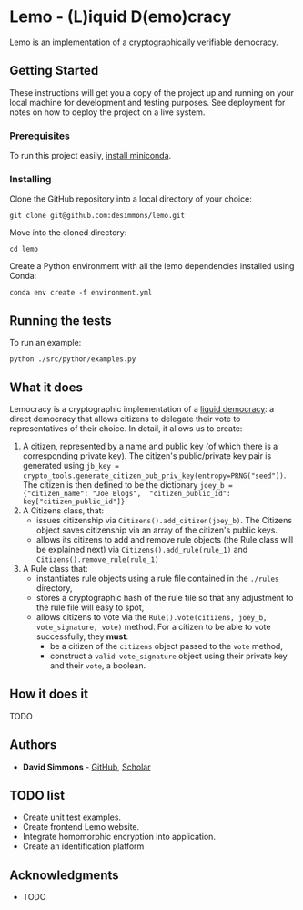 # Lemo - (L)iquid D(emo)cracy

Lemo is an implementation of a cryptographically verifiable democracy.

## Getting Started

These instructions will get you a copy of the project up and running on your local machine for development and testing purposes. See deployment for notes on how to deploy the project on a live system.

### Prerequisites

To run this project easily, [install miniconda](https://l.facebook.com/l.php?u=https%3A%2F%2Fdocs.conda.io%2Fen%2Flatest%2Fminiconda.html%3Ffbclid%3DIwAR2oFLYDLJ1fuwJlRt6axzLuuEqAMBJtj0eqo3_OCm9iOkKie8sixUtro84&h=AT03C5J2NiyWNR8ogs5Ngzf8MKvGewBjDRa0_uLjQcEVA9O5h0-_E4gHlnGR-TJHodNq5F8W9JS4Ew605Qp32ZkYFUQlTg-qhjGTEnKOkQKjBkycrZyMQlKh8OjK8TTEiv9kmk4iLHs).


### Installing

Clone the GitHub repository into a local directory of your choice:

```
git clone git@github.com:desimmons/lemo.git
```

Move into the cloned directory:

```
cd lemo
```

Create a Python environment with all the lemo dependencies installed using Conda:

```
conda env create -f environment.yml
```


## Running the tests


To run an example:

```
python ./src/python/examples.py
```

## What it does

Lemocracy is a cryptographic implementation of a [liquid democracy](https://en.wikipedia.org/wiki/Delegative_democracy):
 a direct democracy that allows citizens to delegate their vote to representatives of their choice. In detail, it 
 allows us to create:
1. A citizen, represented by a name and public key (of which there is a corresponding private key). The citizen's 
public/private key pair is generated using ```jb_key = crypto_tools.generate_citizen_pub_priv_key(entropy=PRNG("seed"))```. 
The citizen is then defined to be the dictionary ```joey_b = {"citizen_name": "Joe Blogs", 
"citizen_public_id": key["citizen_public_id"]}```
2. A Citizens class, that:
    * issues citizenship via ```Citizens().add_citizen(joey_b)```. The Citizens object saves citizenship via an array 
    of the citizen's public keys.
    * allows its citizens to add and remove rule objects (the Rule class will be explained next) via 
    ```Citizens().add_rule(rule_1)``` and ```Citizens().remove_rule(rule_1)```
3. A Rule class that:
    * instantiates rule objects using a rule file contained in the ```./rules``` directory,
    * stores a cryptographic hash of the rule file so that any adjustment to the rule file will easy to spot,
    * allows citizens to vote via the ```Rule().vote(citizens, joey_b, vote_signature, vote)``` method. 
    For a citizen to be able to vote successfully, they **must**:
        * be a citizen of the ```citizens``` object passed to the ```vote``` method,
        * construct a ```valid vote_signature``` object using their private key and their ```vote```, a boolean.
 
## How it does it
TODO

## Authors

* **David Simmons** - [GitHub](https://github.com/desimmons), 
[Scholar](https://scholar.google.co.uk/citations?user=_O77iwwAAAAJ&hl=en)


## TODO list

* Create unit test examples.
* Create frontend Lemo website.
* Integrate homomorphic encryption into application.
* Create an identification platform

## Acknowledgments

* TODO